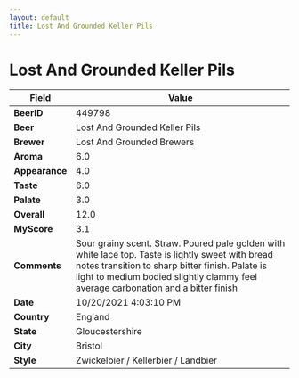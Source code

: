 ```yaml
---
layout: default
title: Lost And Grounded Keller Pils
---
```


# Lost And Grounded Keller Pils

| Field         | Value     |
|---------------|-----------|
| **BeerID** | 449798 |
| **Beer** | Lost And Grounded Keller Pils |
| **Brewer** | Lost And Grounded Brewers |
| **Aroma** | 6.0 |
| **Appearance** | 4.0 |
| **Taste** | 6.0 |
| **Palate** | 3.0 |
| **Overall** | 12.0 |
| **MyScore** | 3.1 |
| **Comments** | Sour grainy scent. Straw. Poured pale golden with white lace top. Taste is lightly sweet with bread notes transition to sharp bitter finish. Palate is light to medium bodied slightly clammy feel average carbonation and a bitter finish |
| **Date** | 10/20/2021 4:03:10 PM |
| **Country** | England |
| **State** | Gloucestershire |
| **City** | Bristol |
| **Style** | Zwickelbier / Kellerbier / Landbier |
